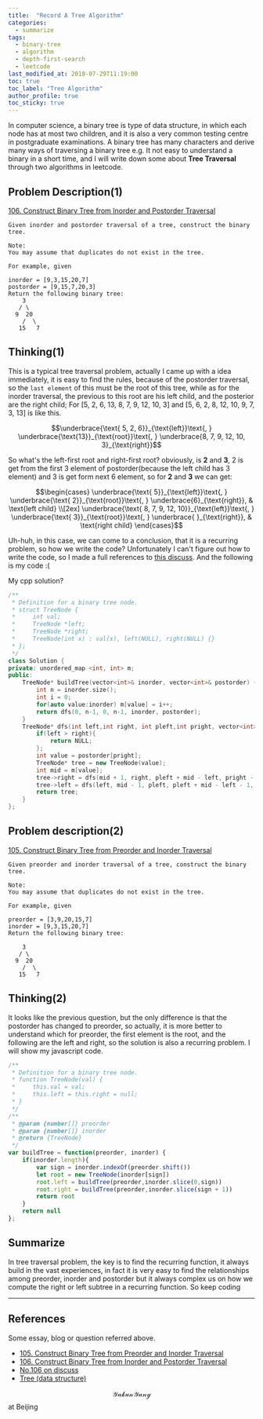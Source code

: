 ```yaml
---
title:  "Record A Tree Algorithm"
categories:
  - summarize
tags: 
  - binary-tree
  - algorithm
  - depth-first-search
  - leetcode
last_modified_at: 2018-07-29T11:19:00
toc: true
toc_label: "Tree Algorithm"
author_profile: true
toc_sticky: true
---
```

In computer science, a binary tree is type of data structure, in which each node has at most two children, and it is also a very common testing centre in postgraduate examinations. A binary tree has many characters and derive many ways of traversing a binary tree e.g. It not easy to understand a binary in a short time, and I will write down some about **Tree Traversal** through two algorithms in leetcode.

## Problem Description(1)

[106. Construct Binary Tree from Inorder and Postorder Traversal][No-106]
```
Given inorder and postorder traversal of a tree, construct the binary tree.

Note:
You may assume that duplicates do not exist in the tree.

For example, given

inorder = [9,3,15,20,7]
postorder = [9,15,7,20,3]
Return the following binary tree:
    3
   / \
  9  20
    /  \
   15   7
```

## Thinking(1)
This is a typical tree traversal problem, actually I came up with a idea immediately, it is easy to find the rules, because of the postorder traversal, so the `last element` of this must be the root of this tree, while as for the inorder traversal, the previous to this root are his left child, and the posterior are the right child; For [5, 2, 6, 13, 8, 7, 9, 12, 10, 3] and [5, 6, 2, 8, 12, 10, 9, 7, 3, 13] is like this.

$$\underbrace{\text{ 5, 2, 6}}_{\text{left}}\text{, }
\underbrace{\text{13}}_{\text{root}}\text{, }
\underbrace{8, 7, 9, 12, 10, 3}_{\text{right}}$$

So what's the left-first root and right-first root? obviously, is **2** and **3**, 2 is get from the first 3 element of postorder(because the left child has 3 element) and 3 is get form next 6 element, so for **2** and **3** we can get: 

$$\begin{cases}
\underbrace{\text{ 5}}_{\text{left}}\text{, }
\underbrace{\text{ 2}}_{\text{root}}\text{, }
\underbrace{6}_{\text{right}}, & \text{left child} \\[2ex]
\underbrace{\text{ 8, 7, 9, 12, 10}}_{\text{left}}\text{, }
\underbrace{\text{ 3}}_{\text{root}}\text{, }
\underbrace{  }_{\text{right}},  & \text{right child}
\end{cases}$$

Uh-huh, in this case, we can come to a conclusion, that it is a recurring problem, so how we write the code? Unfortunately I can't figure out how to write the code, so I made a full references to [this discuss][1st-discuss]. And the following is my code :(

My cpp solution?
``` c++
/**
 * Definition for a binary tree node.
 * struct TreeNode {
 *     int val;
 *     TreeNode *left;
 *     TreeNode *right;
 *     TreeNode(int x) : val(x), left(NULL), right(NULL) {}
 * };
 */
class Solution {
private: unordered_map <int, int> m;
public:
    TreeNode* buildTree(vector<int>& inorder, vector<int>& postorder) {
        int n = inorder.size();
        int i = 0;
        for(auto value:inorder) m[value] = i++;
        return dfs(0, n-1, 0, n-1, inorder, postorder);
    }
    TreeNode* dfs(int left,int right, int pleft,int pright, vector<int>& inorder, vector<int>& postorder) {
        if(left > right){
            return NULL;
        };
        int value = postorder[pright];
        TreeNode* tree = new TreeNode(value);
        int mid = m[value];
        tree->right = dfs(mid + 1, right, pleft + mid - left, pright - 1, inorder, postorder);
        tree->left = dfs(left, mid - 1, pleft, pleft + mid - left - 1, inorder, postorder);
        return tree;
    }
};
```

## Problem description(2)

[105. Construct Binary Tree from Preorder and Inorder Traversal][No-105]
```
Given preorder and inorder traversal of a tree, construct the binary tree.

Note:
You may assume that duplicates do not exist in the tree.

For example, given

preorder = [3,9,20,15,7]
inorder = [9,3,15,20,7]
Return the following binary tree:

    3
   / \
  9  20
    /  \
   15   7
```

## Thinking(2)

It looks like the previous question, but the only difference is that the postorder has changed to preorder, so actually, it is more better to understand which for preorder, the first element is the root, and the following are the left and right, so the solution is also a recurring problem. I will show my javascript code.

```javascript
/**
 * Definition for a binary tree node.
 * function TreeNode(val) {
 *     this.val = val;
 *     this.left = this.right = null;
 * }
 */
/**
 * @param {number[]} preorder
 * @param {number[]} inorder
 * @return {TreeNode}
 */
var buildTree = function(preorder, inorder) {
    if(inorder.length){
        var sign = inorder.indexOf(preorder.shift())
        let root = new TreeNode(inorder[sign])
        root.left = buildTree(preorder,inorder.slice(0,sign))
        root.right = buildTree(preorder,inorder.slice(sign + 1))
        return root
    }
    return null
};
```

## Summarize

In tree traversal problem, the key is to find the recurring function, it always build in the vast experiences, in fact it is very easy to find the relationships among preorder, inorder and postorder but it always complex us on how we compute the right or left subtree in a recurring function. So keep coding

_ _ _

## References

Some essay, blog or question referred above.

- [105. Construct Binary Tree from Preorder and Inorder Traversal][No-105]
- [106. Construct Binary Tree from Inorder and Postorder Traversal][No-106]
- [No.106 on discuss][1st-discuss]
- [Tree (data structure)](https://en.wikipedia.org/wiki/Tree_(data_structure))

$$\mathcal{Yukun Yang}$$ at Beijing

[No-105]: https://leetcode.com/problems/construct-binary-tree-from-preorder-and-inorder-traversal/description/
[No-106]: https://leetcode.com/problems/construct-binary-tree-from-inorder-and-postorder-traversal/description/
[1st-discuss]: https://leetcode.com/problems/construct-binary-tree-from-inorder-and-postorder-traversal/discuss/34799/C++-O(n)-DFS-solution-beath-91-submissions